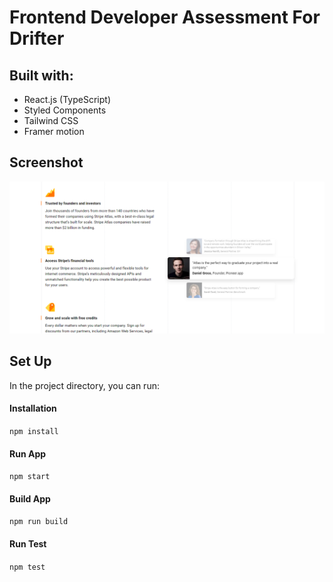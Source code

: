 # Frontend Developer Assessment For Drifter

## Built with:

- React.js (TypeScript)
- Styled Components
- Tailwind CSS
- Framer motion

## Screenshot

![Home page](</src/images/screenshot/Screenshot%20(109).png>)

## Set Up

In the project directory, you can run:

#### Installation

`npm install`

#### Run App

`npm start`

#### Build App

`npm run build`

#### Run Test

`npm test`
